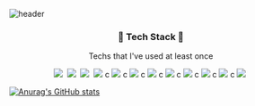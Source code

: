 ![header](https://capsule-render.vercel.app/api?type=waving&color=FF9090&height=300&section=header&text=Eunji's%20Github&fontSize=90&fontColor=000000&&animation=twinkling)

<h3 align="center">🔧 Tech Stack 🔨</h3>

<p align="center"> Techs that I've used at least once </p>

<p align="center">
    <img src="https://img.shields.io/badge/Python-3766AB?style=flat-square&logo=Python&logoColor=white"/></a>&nbsp 
    <img src="https://img.shields.io/badge/JAVA-EDD200?style=flat-square&logo=Java&logoColor=#007396"/></a>&nbsp 
    <img src="https://img.shields.io/badge/JavaScript-FFE400?style=flat-square&logo=JavaScript&logoColor=#F7DF1E"/></a>&nbsp
    <img src="https://img.shields.io/badge/C-2478FF?style=flat-square&logo=C&logoColor=#A8B9CC"/></a>&nbspc
    <img src="https://img.shields.io/badge/R-489CFF?style=flat-square&logo=R&logoColor=#276DC3"/></a>&nbspc
    <img src="https://img.shields.io/badge/HTML5-FF4848?style=flat-square&logo=HTML5&logoColor=#E34F26"/></a>&nbspc
    <img src="https://img.shields.io/badge/CSS3-0054FF?style=flat-square&logo=CSS3&logoColor=#1572B6"/></a>&nbspc
    <img src="https://img.shields.io/badge/React-61DAFB?style=flat-square&logo=React&logoColor=#61DAFB"/></a>&nbspc
    <img src="https://img.shields.io/badge/Django-FF7012?style=flat-square&logo=Django&logoColor=#092E20"/></a>&nbspc
    <img src="https://img.shields.io/badge/Node.js-47C83E?style=flat-square&logo=Node.js&logoColor=#339933"/></a>&nbspc
    <img src="https://img.shields.io/badge/MySQL-B2CCFF?style=flat-square&logo=MySQL&logoColor=#4479A1"/></a>&nbspc
    <a href="https://www.instagram.com/dmsw1st"><img src="https://img.shields.io/badge/#E4405F?style=flat-square&logo=Instagram&logoColor=white&link=https://www.instagram.com/dmsw1st"/></a>&nbsp

[![Anurag's GitHub stats](https://github-readme-stats.vercel.app/api?username=qkrdmswl)](https://github.com/anuraghazra/github-readme-stats)

<!--
**qkrdmswl/qkrdmswl** is a ✨ _special_ ✨ repository because its `README.md` (this file) appears on your GitHub profile.

Here are some ideas to get you started:

- 🔭 I’m currently working on ...
- 🌱 I’m currently learning ...
- 👯 I’m looking to collaborate on ...
- 🤔 I’m looking for help with ...
- 💬 Ask me about ...
- 📫 How to reach me: ...
- 😄 Pronouns: ...
- ⚡ Fun fact: ...
-->

